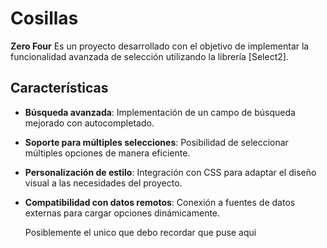 # Cosillas
**Zero Four** 
Es un proyecto desarrollado con el objetivo de implementar la funcionalidad avanzada de selección utilizando la librería [Select2].

## Características

- **Búsqueda avanzada**: Implementación de un campo de búsqueda mejorado con autocompletado.
- **Soporte para múltiples selecciones**: Posibilidad de seleccionar múltiples opciones de manera eficiente.
- **Personalización de estilo**: Integración con CSS para adaptar el diseño visual a las necesidades del proyecto.
- **Compatibilidad con datos remotos**: Conexión a fuentes de datos externas para cargar opciones dinámicamente.

  Posiblemente el unico que debo recordar que puse aqui
